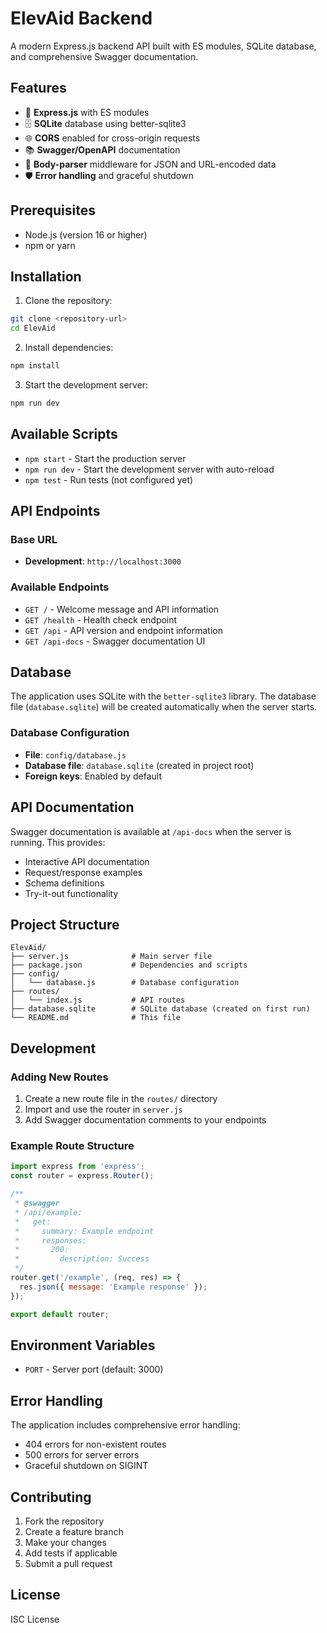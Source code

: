 # ElevAid Backend

A modern Express.js backend API built with ES modules, SQLite database, and comprehensive Swagger documentation.

## Features

- 🚀 **Express.js** with ES modules
- 🗄️ **SQLite** database using better-sqlite3
- 🌐 **CORS** enabled for cross-origin requests
- 📚 **Swagger/OpenAPI** documentation
- 🔧 **Body-parser** middleware for JSON and URL-encoded data
- 🛡️ **Error handling** and graceful shutdown

## Prerequisites

- Node.js (version 16 or higher)
- npm or yarn

## Installation

1. Clone the repository:
```bash
git clone <repository-url>
cd ElevAid
```

2. Install dependencies:
```bash
npm install
```

3. Start the development server:
```bash
npm run dev
```

## Available Scripts

- `npm start` - Start the production server
- `npm run dev` - Start the development server with auto-reload
- `npm test` - Run tests (not configured yet)

## API Endpoints

### Base URL
- **Development**: `http://localhost:3000`

### Available Endpoints

- `GET /` - Welcome message and API information
- `GET /health` - Health check endpoint
- `GET /api` - API version and endpoint information
- `GET /api-docs` - Swagger documentation UI

## Database

The application uses SQLite with the `better-sqlite3` library. The database file (`database.sqlite`) will be created automatically when the server starts.

### Database Configuration

- **File**: `config/database.js`
- **Database file**: `database.sqlite` (created in project root)
- **Foreign keys**: Enabled by default

## API Documentation

Swagger documentation is available at `/api-docs` when the server is running. This provides:

- Interactive API documentation
- Request/response examples
- Schema definitions
- Try-it-out functionality

## Project Structure

```
ElevAid/
├── server.js              # Main server file
├── package.json           # Dependencies and scripts
├── config/
│   └── database.js        # Database configuration
├── routes/
│   └── index.js           # API routes
├── database.sqlite        # SQLite database (created on first run)
└── README.md              # This file
```

## Development

### Adding New Routes

1. Create a new route file in the `routes/` directory
2. Import and use the router in `server.js`
3. Add Swagger documentation comments to your endpoints

### Example Route Structure

```javascript
import express from 'express';
const router = express.Router();

/**
 * @swagger
 * /api/example:
 *   get:
 *     summary: Example endpoint
 *     responses:
 *       200:
 *         description: Success
 */
router.get('/example', (req, res) => {
  res.json({ message: 'Example response' });
});

export default router;
```

## Environment Variables

- `PORT` - Server port (default: 3000)

## Error Handling

The application includes comprehensive error handling:

- 404 errors for non-existent routes
- 500 errors for server errors
- Graceful shutdown on SIGINT

## Contributing

1. Fork the repository
2. Create a feature branch
3. Make your changes
4. Add tests if applicable
5. Submit a pull request

## License

ISC License 